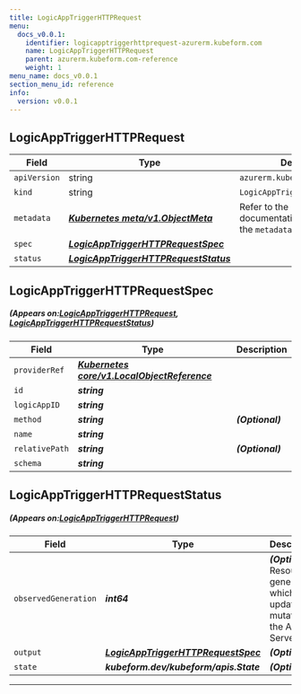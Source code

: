 ```yaml
---
title: LogicAppTriggerHTTPRequest
menu:
  docs_v0.0.1:
    identifier: logicapptriggerhttprequest-azurerm.kubeform.com
    name: LogicAppTriggerHTTPRequest
    parent: azurerm.kubeform.com-reference
    weight: 1
menu_name: docs_v0.0.1
section_menu_id: reference
info:
  version: v0.0.1
---
```


## LogicAppTriggerHTTPRequest
| Field | Type | Description |
| ------ | ----- | ----------- |
| `apiVersion` | string | `azurerm.kubeform.com/v1alpha1` |
|    `kind` | string | `LogicAppTriggerHTTPRequest` |
| `metadata` | ***[Kubernetes meta/v1.ObjectMeta](https://kubernetes.io/docs/reference/generated/kubernetes-api/v1.13/#objectmeta-v1-meta)***|Refer to the Kubernetes API documentation for the fields of the `metadata` field.|
| `spec` | ***[LogicAppTriggerHTTPRequestSpec](#LogicAppTriggerHTTPRequestSpec)***||
| `status` | ***[LogicAppTriggerHTTPRequestStatus](#LogicAppTriggerHTTPRequestStatus)***||
## LogicAppTriggerHTTPRequestSpec
##### (Appears on:[LogicAppTriggerHTTPRequest](#LogicAppTriggerHTTPRequest), [LogicAppTriggerHTTPRequestStatus](#LogicAppTriggerHTTPRequestStatus))
| Field | Type | Description |
| ------ | ----- | ----------- |
| `providerRef` | ***[Kubernetes core/v1.LocalObjectReference](https://kubernetes.io/docs/reference/generated/kubernetes-api/v1.13/#localobjectreference-v1-core)***||
| `id` | ***string***||
| `logicAppID` | ***string***||
| `method` | ***string***| ***(Optional)*** |
| `name` | ***string***||
| `relativePath` | ***string***| ***(Optional)*** |
| `schema` | ***string***||
## LogicAppTriggerHTTPRequestStatus
##### (Appears on:[LogicAppTriggerHTTPRequest](#LogicAppTriggerHTTPRequest))
| Field | Type | Description |
| ------ | ----- | ----------- |
| `observedGeneration` | ***int64***| ***(Optional)*** Resource generation, which is updated on mutation by the API Server.|
| `output` | ***[LogicAppTriggerHTTPRequestSpec](#LogicAppTriggerHTTPRequestSpec)***| ***(Optional)*** |
| `state` | ***kubeform.dev/kubeform/apis.State***| ***(Optional)*** |
---
